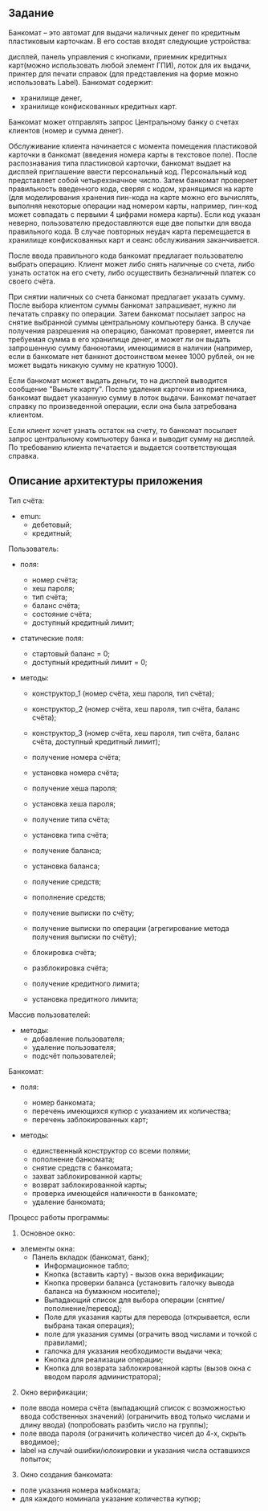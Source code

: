 ## Задание
Банкомат – это автомат для выдачи наличных денег по кредитным пластиковым
карточкам. В его состав входят следующие устройства:

дисплей,
панель управления с кнопками,
приемник кредитных карт(можно использовать любой элемент ГПИ),
лоток для их выдачи,
принтер для печати справок (для представления на форме можно использовать
Label).
Банкомат содержит:

- хранилище денег,
- хранилище конфискованных кредитных карт.

Банкомат может отправлять запрос Центральному банку  о счетах клиентов (номер и
сумма денег).

Обслуживание клиента начинается с момента помещения пластиковой карточки в
банкомат (введения номера карты в текстовое поле). После распознавания типа
пластиковой карточки, банкомат выдает на дисплей приглашение ввести персональный
код. Персональный код представляет собой четырехзначное число. Затем банкомат
проверяет правильность введенного кода, сверяя с кодом, хранящимся на карте (для
моделирования хранения пин-кода на карте можно  его вычислять, выполняя
некоторые операции над номером карты, например, пин-код может совпадать с
первыми 4 цифрами номера карты). Если код указан неверно, пользователю
предоставляются еще две попытки для ввода правильного кода. В случае повторных
неудач карта перемещается в хранилище конфискованных карт и сеанс обслуживания
заканчивается.

После ввода правильного кода банкомат предлагает пользователю выбрать операцию.
Клиент может либо снять наличные со счета, либо узнать остаток на его счету,
либо осуществить безналичный платеж со своего счёта.

При снятии наличных со счета банкомат предлагает указать сумму. После выбора
клиентом суммы банкомат запрашивает, нужно ли печатать справку по операции.
Затем банкомат посылает запрос на снятие выбранной суммы центральному компьютеру
банка. В случае получения разрешения на операцию, банкомат проверяет, имеется ли
требуемая сумма в его хранилище денег, и может ли он выдать запрошенную сумму
банкнотами, имеющимися в наличии (например, если в банкомате нет банкнот
достоинством менее 1000 рублей, он не может выдать никакую сумму не кратную
1000).

Если банкомат может выдать деньги, то на дисплей выводится сообщение "Выньте
карту". После удаления карточки из приемника, банкомат выдает указанную сумму в
лоток выдачи. Банкомат печатает справку по произведенной операции, если она была
затребована клиентом.

Если клиент хочет узнать остаток на счету, то банкомат посылает запрос
центральному компьютеру банка и выводит сумму на дисплей. По требованию клиента
печатается и выдается соответствующая справка. 

## Описание архитектуры приложения

Тип счёта:
- emun:
  - дебетовый;
  - кредитный;

Пользователь:

- поля:
  - номер счёта;
  - хеш пароля;
  - тип счёта;
  - баланс счёта;
  - состояние счёта;
  - доступный кредитный лимит;

- статические поля:
  - стартовый баланс = 0;
  - доступный кредитный лимит = 0;

- методы:
  - конструктор_1 (номер счёта, хеш пароля, тип счёта);
  - конструктор_2 (номер счёта, хеш пароля, тип счёта, баланс счёта);
  - конструктор_3 (номер счёта, хеш пароля, тип счёта, баланс счёта, доступный кредитный лимит);

  - получение номера счёта;
  - установка номера счёта;
  - получение хеша пароля;
  - установка хеша пароля;
  - получение типа счёта;
  - установка типа счёта; 
  - получение баланса; 
  - установка баланса;
  - получение средств;
  - пополнение средств;
  - получение выписки по счёту;
  - получение выписки по операции (агрегирование метода получения выписки по счёту);
  - блокировка счёта;
  - разблокировка счёта;
  - получение кредитного лимита;
  - установка предитного лимита;


Массив пользователей:
- методы:
  - добавление пользователя;
  - удаление пользователя;
  - подсчёт пользователей;

Банкомат:
- поля:
  - номер банкомата;
  - перечень имеющихся купюр с указанием их количества;
  - перечень заблокированных карт;

- методы:
  - единственный конструктор со всеми полями;
  - пополнение банкомата;
  - снятие средств с банкомата;
  - захват заблокированной карты;
  - возврат заблокированной карты;
  - проверка имеющейся наличности в банкомате;
  - удаление банкомата;

Процесс работы программы:
1. Основное окно:
- элементы окна:
  - Панель вкладок (банкомат, банк);
    - Информационное табло;
    - Кнопка (вставить карту) - вызов окна верификации;
    - Кнопка проверки баланса (установить галочку вывода баланса на бумажном носителе);
    - Выпадающий список для выбора операции (снятие/пополнение/перевод);
    - Поле для указания карты для перевода (открывается, если выбрана такая операция);
    - поле для указания суммы (ограчить ввод числами и точкой с правилами);
    - галочка для указания необходимости выдачи чека;
    - Кнопка для реализации операции;
    - Кнопка для возврата заблокированной карты (вызов окна с вводом пароля администратора);


2. Окно верификации;
- поле ввода номера счёта (выпадающий список с возможностью ввода собственных значений) (ограничить ввод только числами и длину ввода) (попробовать разбить число на группы);
- поле ввода пароля (ограничить количество чисел до 4-х, скрыть вводимое);
- label на случай ошибки/юлокировки и указания числа оставшихся попыток;  


3. Окно создания банкомата:
- поле указания номера мабкомата;
- для каждого номинала указание количества купюр;
